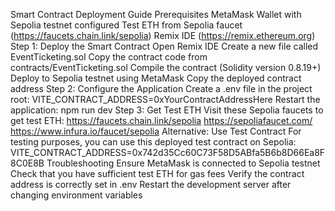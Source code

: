 Smart Contract Deployment Guide Prerequisites MetaMask Wallet with Sepolia testnet configured Test ETH from Sepolia faucet (https://faucets.chain.link/sepolia) Remix IDE (https://remix.ethereum.org) Step 1: Deploy the Smart Contract Open Remix IDE Create a new file called EventTicketing.sol Copy the contract code from contracts/EventTicketing.sol Compile the contract (Solidity version 0.8.19+) Deploy to Sepolia testnet using MetaMask Copy the deployed contract address Step 2: Configure the Application Create a .env file in the project root: VITE_CONTRACT_ADDRESS=0xYourContractAddressHere Restart the application: npm run dev Step 3: Get Test ETH Visit these Sepolia faucets to get test ETH: https://faucets.chain.link/sepolia https://sepoliafaucet.com/ https://www.infura.io/faucet/sepolia Alternative: Use Test Contract For testing purposes, you can use this deployed test contract on Sepolia: VITE_CONTRACT_ADDRESS=0x742d35Cc60C73F58D5ABfa5B6b8D66Ea8F8C0E8B Troubleshooting Ensure MetaMask is connected to Sepolia testnet Check that you have sufficient test ETH for gas fees Verify the contract address is correctly set in .env Restart the development server after changing environment variables
